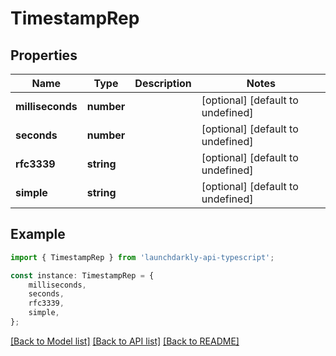 # TimestampRep


## Properties

Name | Type | Description | Notes
------------ | ------------- | ------------- | -------------
**milliseconds** | **number** |  | [optional] [default to undefined]
**seconds** | **number** |  | [optional] [default to undefined]
**rfc3339** | **string** |  | [optional] [default to undefined]
**simple** | **string** |  | [optional] [default to undefined]

## Example

```typescript
import { TimestampRep } from 'launchdarkly-api-typescript';

const instance: TimestampRep = {
    milliseconds,
    seconds,
    rfc3339,
    simple,
};
```

[[Back to Model list]](../README.md#documentation-for-models) [[Back to API list]](../README.md#documentation-for-api-endpoints) [[Back to README]](../README.md)
